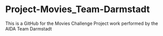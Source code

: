 # Project-Movies_Team-Darmstadt
This is a GitHub for the Movies Challenge Project work performed by the AIDA Team Darmstadt

